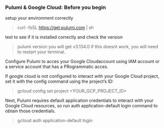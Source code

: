 ### Pulumi & Google Cloud: Before you begin

setup your environment correctly

> curl -fsSL https://get.pulumi.com | sh

test to see if it is installed correctly and check the version


> pulumi version
you will get 
> v3.134.0
if this doesnt work, you will need to restart your terminal.

Configure Pulumi to acces your Google Cloudaccount using IAM account or a service account that has a PRogrammatic acces.

If google cloud is not configured to interact with your Google Cloud project, set it with the config command using the project’s ID:

>gcloud config set project <YOUR_GCP_PROJECT_ID>


Next, Pulumi requires default application credentials to interact with your Google Cloud resources, so run auth application-default login command to obtain those credentials.

> gcloud auth application-default login